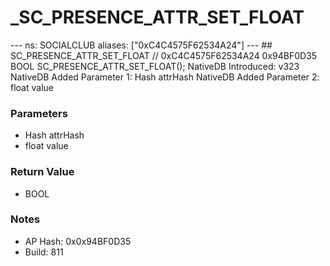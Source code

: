 # _SC_PRESENCE_ATTR_SET_FLOAT

--- ns: SOCIALCLUB aliases: ["0xC4C4575F62534A24"] --- ## SC_PRESENCE_ATTR_SET_FLOAT  // 0xC4C4575F62534A24 0x94BF0D35 BOOL SC_PRESENCE_ATTR_SET_FLOAT();  NativeDB Introduced: v323 NativeDB Added Parameter 1: Hash attrHash NativeDB Added Parameter 2: float value

### Parameters
* Hash attrHash
* float value

### Return Value
* BOOL

### Notes
* AP Hash: 0x0x94BF0D35
* Build: 811

